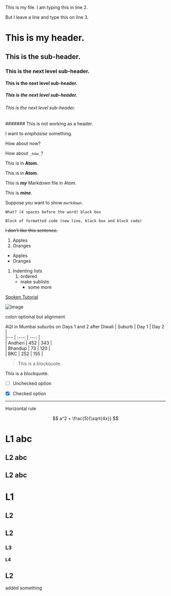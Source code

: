 This is my file.
I am typing this in line 2.

But I leave a line and type this on line 3.

# This is my header.
## This is the sub-header.
### This is the next level sub-header.
#### This is the next level sub-header.
##### This is the next level sub-header.
###### This is the next level sub-header.
####### This is not working as a header.

I want to *emphasise* something.

How about _now_?

How about `_now_`?

This is in **Atom**.

This is in __Atom__.

This is ***my*** Markdown file in Atom.

This is ___mine___.

Suppose you want to show `markdown`.

    What? (4 spaces before the word) black box

```
Block of formatted code (new line, black box and block code)
```


~~I don't like this sentence.~~

1. Apples
2. Oranges

- Apples
- Oranges

1. Indenting lists
    1. ordered
    - make sublists
      - some more

  [Spoken Tutorial](https://spoken-tutorial.org)

  ![Image](https://spoken-tutorial.org/static/spoken/images/logo.png)


colon optional but alignment


AQI in Mumbai suburbs on Days 1 and 2 after Diwali
| Suburb | Day 1 | Day 2 |  
|--- | :---: | ---: |   
| Andheri | 452 | 343 |  
| Bhandup | 73 | 120 |   
| BKC | 252 | 155 |

  > This is a blockquote.

  This is a blockquote.

* [ ] Unchecked option
* [x] Checked option



---
Horizontal rule

$$ a^2 + \frac{5}{\sqrt{4x}} $$


# L1 abc
## L2 abc
## L2 abc
# L1
## L2
## L2
### L3
#### L4
## L2

added something
